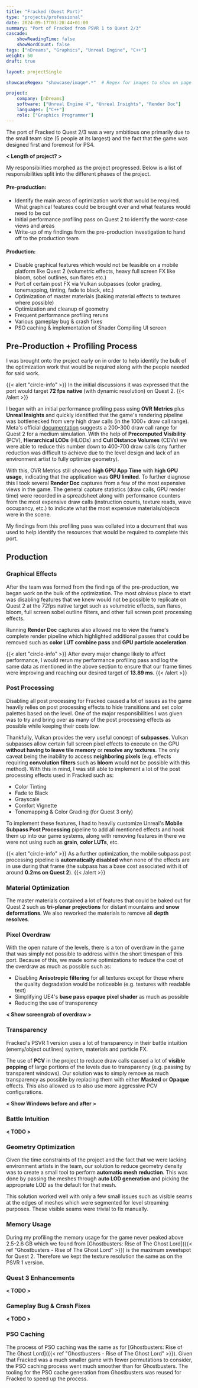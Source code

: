 ```yaml
---
title: "Fracked (Quest Port)"
type: "projects/professional"
date: 2024-09-17T03:28:44+01:00
summary: "Port of Fracked from PSVR 1 to Quest 2/3"
cascade:
    showReadingTime: false
    showWordCount: false
tags: ["nDreams", "Graphics", "Unreal Engine", "C++"]
weight: 50
draft: true

layout: projectSingle

showcaseRegex: "showcase/image*.*"	# Regex for images to show on page

project:
    company: [nDreams]
    software: ["Unreal Engine 4", "Unreal Insights", "Render Doc"]
    languages: ["C++"]
    role: ["Graphics Programmer"]
---
```


The port of Fracked to Quest 2/3 was a very ambitious one primarily due to the small team size (5 people at its largest) and the fact that the game was designed first and foremost for PS4.

**< Length of project? >**

My responsibilities morphed as the project progressed. Below is a list of responsibilities split into the different phases of the project.

#### Pre-production:
- Identify the main areas of optimization work that would be required. What graphical features could be brought over and what features would need to be cut
- Initial performance profiling pass on Quest 2 to identify the worst-case views and areas
- Write-up of my findings from the pre-production investigation to hand off to the production team

#### Production:
- Disable graphical features which would not be feasible on a mobile platform like Quest 2 (volumetric effects, heavy full screen FX like bloom, sobel outlines, sun flares etc.)
- Port of certain post FX via Vulkan subpasses (color grading, tonemapping, tinting, fade to black, etc.)
- Optimization of master materials (baking material effects to textures where possible)
- Optimization and cleanup of geometry
- Frequent performance profiling reruns
- Various gameplay bug & crash fixes
- PSO caching & implementation of Shader Compiling UI screen

## Pre-Production + Profiling Process
I was brought onto the project early on in order to help identify the bulk of the optimization work that would be required along with the people needed for said work.

{{< alert "circle-info" >}}
In the initial discussions it was expressed that the port would target **72 fps native** (with dynamic resolution) on Quest 2.
{{< /alert >}}

I began with an initial performance profiling pass using **OVR Metrics** plus **Unreal Insights** and quickly identified that the game's rendering pipeline was bottlenecked from very high draw calls (in the 1000+ draw call range). Meta's official [documentation](https://developers.meta.com/horizon/documentation/unity/unity-perf/#draw-calls-on-meta-quest) suggests a 200-300 draw call range for Quest 2 for a medium simulation. With the help of **Precomputed Visibility** (PCV), **Hierarchical LODs** (HLODs) and **Cull Distance Volumes** (CDVs) we were able to reduce this number down to 400-700 draw calls (any further reduction was difficult to achieve due to the level design and lack of an environment artist to fully optimize geometry).

With this, OVR Metrics still showed **high GPU App Time** with **high GPU usage**, indicating that the application was **GPU limited**. To further diagnose this I took several **Render Doc** captures from a few of the most expensive views in the game. The general capture statistics (draw calls, GPU render time) were recorded in a spreadsheet along with performance counters from the most expensive draw calls (instruction counts, texture reads, wave occupancy, etc.) to indicate what the most expensive materials/objects were in the scene.

My findings from this profiling pass was collated into a document that was used to help identify the resources that would be required to complete this port.

## Production
### Graphical Effects
After the team was formed from the findings of the pre-production, we began work on the bulk of the optimization. The most obvious place to start was disabling features that we knew would not be possible to replicate on Quest 2 at the 72fps native target such as volumetric effects, sun flares, bloom, full screen sobel outline filters, and other full screen post processing effects.

Running **Render Doc** captures also allowed me to view the frame's complete render pipeline which highlighted additional passes that could be removed such as **color LUT combine pass** and **GPU particle acceleration**.

{{< alert "circle-info" >}}
After every major change likely to affect performance, I would rerun my performance profiling pass and log the same data as mentioned in the above section to ensure that our frame times were improving and reaching our desired target of **13.89 ms**.
{{< /alert >}}

### Post Processing
Disabling all post processing for Fracked caused a lot of issues as the game heavily relies on post processing effects to hide transitions and set color palettes based on the level. One of the major responsibilities I was given was to try and bring over as many of the post processing effects as possible while keeping their costs low.

Thankfully, Vulkan provides the very useful concept of **subpasses**. Vulkan subpasses allow certain full screen pixel effects to execute on the GPU **without having to leave tile memory** or **resolve any textures**. The only caveat being the inability to access **neighboring pixels** (e.g. effects requiring **convolution filters** such as **bloom** would not be possible with this method). With this in mind, I was still able to implement a lot of the post processing effects used in Fracked such as:
- Color Tinting
- Fade to Black
- Grayscale
- Comfort Vignette
- Tonemapping & Color Grading (for Quest 3 only)

To implement these features, I had to heavily customize Unreal's **Mobile Subpass Post Processing** pipeline to add all mentioned effects and hook them up into our game systems, along with removing features in there we were not using such as **grain**, **color LUTs**, etc.

{{< alert "circle-info" >}}
As a further optimization, the mobile subpass post processing pipeline is **automatically disabled** when none of the effects are in use during that frame (the subpass has a base cost associated with it of around **0.2ms on Quest 2**).
{{< /alert >}}

### Material Optimization
The master materials contained a lot of features that could be baked out for Quest 2 such as **tri-planar projections** for distant mountains and **snow deformations**. We also reworked the materials to remove all **depth resolves**.

### Pixel Overdraw
With the open nature of the levels, there is a ton of overdraw in the game that was simply not possible to address within the short timespan of this port. Because of this, we made some optimizations to reduce the cost of the overdraw as much as possible such as:
- Disabling **Anisotropic filtering** for all textures except for those where the quality degradation would be noticeable (e.g. textures with readable text)
- Simplifying UE4's **base pass opaque pixel shader** as much as possible
- Reducing the use of transparency

**< Show screengrab of overdraw >**

### Transparency
Fracked's PSVR 1 version uses a lot of transparency in their battle intuition (enemy/object outlines) system, materials and particle FX.

The use of **PCV** in the project to reduce draw calls caused a lot of **visible popping** of large portions of the levels due to transparency (e.g. passing by transparent windows). Our solution was to simply remove as much transparency as possible by replacing them with either **Masked** or **Opaque** effects. This also allowed us to also use more aggressive PCV configurations.

**< Show Windows before and after >**

### Battle Intuition
**< TODO >**

### Geometry Optimization
Given the time constraints of the project and the fact that we were lacking environment artists in the team, our solution to reduce geometry density was to create a small tool to perform **automatic mesh reduction**. This was done by passing the meshes through **auto LOD generation** and picking the appropriate LOD as the default for that mesh.

This solution worked well with only a few small issues such as visible seams at the edges of meshes which were segmented for level streaming purposes. These visible seams were trivial to fix manually.

### Memory Usage
During my profiling the memory usage for the game never peaked above 2.5-2.6 GB which we found from [Ghostbusters: Rise of The Ghost Lord]({{< ref "Ghostbusters - Rise of The Ghost Lord" >}}) is the maximum sweetspot for Quest 2. Therefore we kept the texture resolution the same as on the PSVR 1 version.

### Quest 3 Enhancements
**< TODO >**

### Gameplay Bug & Crash Fixes
**< TODO >**

### PSO Caching
The process of PSO caching was the same as for [Ghostbusters: Rise of The Ghost Lord]({{< ref "Ghostbusters - Rise of The Ghost Lord" >}}). Given that Fracked was a much smaller game with fewer permutations to consider, the PSO caching process went much smoother than for Ghostbusters. The tooling for the PSO cache generation from Ghostbusters was reused for Fracked to speed up the process.